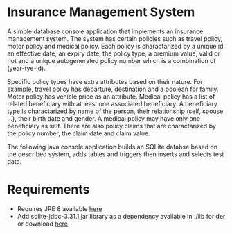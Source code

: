 # Insurance Management System
A simple database console application that implements an insurance management system. The system has certain policies such as travel policy, motor policy and medical policy.
Each policy is charactarized by a unique id, an effective date, an expiry date, the policy type, a premium value, valid or not and a unique autogenerated policy number which is a combination of (year-tye-id).

Specific policy types have extra attributes based on their nature. For example, travel policy has departure, destination and a boolean for family. Motor policy has vehicle price as an attribute. Medical 
policy has a list of related beneficiary with at least one associated beneficiary.
A beneficiary type is charactarized by name of the person, their relationship (self, spouse ...), their birth date and gender. A medical policy may have only one beneficiary as self. There are also policy claims that are charactarized by the policy number, the claim date and claim value.

The following java console application builds an SQLite databse based on the described system, adds tables and triggers then inserts and selects test data.

# Requirements
* Requires JRE 8 available [here](https://www.oracle.com/java/technologies/javase-jre8-downloads.html) 
* Add sqlite-jdbc-3.31.1.jar library as a dependency available in ./lib forlder or download [here](https://jar-download.com/artifacts/io.github.willena/sqlite-jdbc/3.31.1/source-code)
